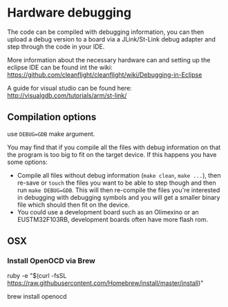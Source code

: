 # Hardware debugging

The code can be compiled with debugging information, you can then upload a debug version to a board via a JLink/St-Link debug adapter and step through the code in your IDE.

More information about the necessary hardware can and setting up the eclipse IDE can be found int the wiki:
https://github.com/cleanflight/cleanflight/wiki/Debugging-in-Eclipse

A guide for visual studio can be found here:
http://visualgdb.com/tutorials/arm/st-link/

## Compilation options

use `DEBUG=GDB` make argument.

You may find that if you compile all the files with debug information on that the program is too big to fit on the target device.  If this happens you have some options:

* Compile all files without debug information (`make clean`, `make ...`), then re-save or `touch` the files you want to be able to step though and then run `make DEBUG=GDB`.  This will then re-compile the files you're interested in debugging with debugging symbols and you will get a smaller binary file which should then fit on the device.
* You could use a development board such as an Olimexino or an EUSTM32F103RB, development boards often have more flash rom.

## OSX

### Install OpenOCD via Brew

ruby -e "$(curl -fsSL https://raw.githubusercontent.com/Homebrew/install/master/install)"

brew install openocd

